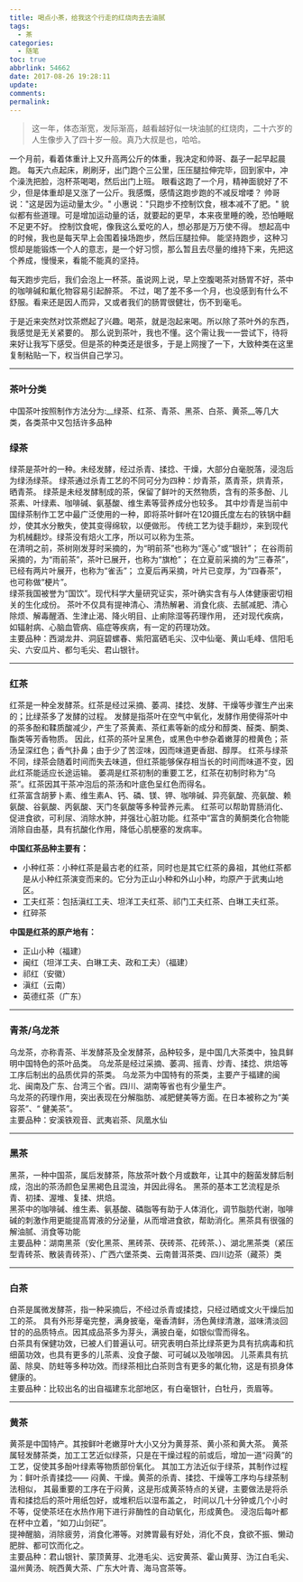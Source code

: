 ```yaml
---
title: 喝点小茶，给我这个行走的红烧肉去去油腻
tags:
  - 茶
categories:
  - 随笔
toc: true
abbrlink: 54662
date: 2017-08-26 19:28:11
update:
comments:
permalink:
---
```



>这一年，体态渐宽，发际渐高，越看越好似一块油腻的红烧肉，二十六岁的人生像步入了四十岁一般。真乃大叔是也，哈哈。
<!--more-->

一个月前，看着体重计上又升高两公斤的体重，我决定和帅哥、磊子一起早起晨跑。
每天六点起床，刷刷牙，出门跑个三公里，压压腿拉伸完毕，回到家中，冲个澡洗把脸，泡杯茶喝喝，然后出门上班。
眼看这跑了一个月，精神面貌好了不少，但是体重却是又涨了一公斤。我感慨，感情这跑步跑的不减反增喽？
帅哥说："这是因为运动量太少。"
小惠说："只跑步不控制饮食，根本减不了肥。"
貌似都有些道理。可是增加运动量的话，就要起的更早，本来夜里睡的晚，恐怕睡眠不足更不好。
控制饮食呢，像我这么爱吃的人，想必那是万万使不得。
想起高中的时候，我也是每天早上会围着操场跑步，然后压腿拉伸。
能坚持跑步，这种习惯却是能锻炼一个人的意志，是一个好习惯，那么暂且去尽量的维持下来，先把这个养成，慢慢来，看能不能真的坚持。

每天跑步完后，我们会泡上一杯茶。虽说网上说，早上空腹喝茶对肠胃不好，茶中的咖啡碱和氟化物容易引起醉茶。
不过，喝了差不多一个月，也没感到有什么不舒服。看来还是因人而异，又或者我们的肠胃很健壮，伤不到毫毛。

于是近来突然对饮茶燃起了兴趣。喝茶，就是泡起来喝。所以除了茶叶外的东西，我感觉是无关紧要的。
那么说到茶叶，我也不懂。这个需让我一一尝试下，待将来好让我写下感受。但是茶的种类还是很多，于是上网搜了一下，大致种类在这里复制粘贴一下，权当供自己学习。

***

### 茶叶分类

中国茶叶按照制作方法分为:__绿茶、红茶、青茶、黑茶、白茶、黄茶__等几大类，各类茶中又包括许多品种

### 绿茶

绿茶是茶叶的一种。未经发酵，经过杀青、揉捻、干燥，大部分白毫脱落，浸泡后为绿汤绿茶。
绿茶通过杀青工艺的不同可分为四种：炒青茶，蒸青茶，烘青茶，晒青茶。
绿茶是未经发酵制成的茶，保留了鲜叶的天然物质，含有的茶多酚、儿茶素、叶绿素、咖啡碱、氨基酸、维生素等营养成分也较多。
其中炒青是当前中国绿茶制作工艺中最广泛使用的一种，即将茶叶鲜叶在120摄氏度左右的铁锅中翻炒，使其水分散失，使其变得绵软，以便做形。
传统工艺为徒手翻炒，来到现代为机械翻炒。绿茶没有焙火工序，所以可以称为生茶。</br>
在清明之前，茶树刚发芽时采摘的，为“明前茶”也称为“莲心”或“银针”；
在谷雨前采摘的，为“雨前茶”，茶叶已展开，也称为“旗枪”；
在立夏前采摘的为“三春茶”，已经有两片叶展开，也称为“雀舌”；
立夏后再采摘，叶片已变厚，为“四春茶”，也可称做“梗片”。</br>
绿茶我国被誉为“国饮”。现代科学大量研究证实，茶叶确实含有与人体健康密切相关的生化成份。
茶叶不仅具有提神清心、清热解暑、消食化痰、去腻减肥、清心除烦、解毒醒酒、生津止渴、降火明目、止痢除湿等药理作用，
还对现代疾病，如辐射病、心脑血管病、癌症等疾病，有一定的药理功效。</br>
主要品种：西湖龙井、洞庭碧螺春、紫阳富硒毛尖、汉中仙毫、黄山毛峰、信阳毛尖、六安瓜片、都匀毛尖、君山银针。

***

### 红茶

红茶是一种全发酵茶。红茶是经过采摘、萎凋、揉捻、发酵、干燥等步骤生产出来的；比绿茶多了发酵的过程。
发酵是指茶叶在空气中氧化，发酵作用使得茶叶中的茶多酚和鞣质酸减少，产生了茶黄素、茶红素等新的成分和醇类、醛类、酮类、酯类等芳香物质。
因此，红茶的茶叶呈黑色，或黑色中参杂着嫩芽的橙黄色；茶汤呈深红色；香气扑鼻；由于少了苦涩味，因而味道更香甜、醇厚。
红茶与绿茶不同，绿茶会随着时间而失去味道，但红茶能够保存相当长的时间而味道不变，因此红茶能适应长途运输。
萎凋是红茶初制的重要工艺，红茶在初制时称为“乌茶”。红茶因其干茶冲泡后的茶汤和叶底色呈红色而得名。</br>
红茶富含胡萝卜素、维生素A、钙、磷、镁、钾、咖啡碱、异亮氨酸、亮氨酸、赖氨酸、谷氨酸、丙氨酸、天门冬氨酸等多种营养元素。
红茶可以帮助胃肠消化、促进食欲，可利尿、消除水肿，并强壮心脏功能。红茶中“富含的黄酮类化合物能消除自由基，具有抗酸化作用，降低心肌梗塞的发病率。</br>

__中国红茶品种主要有：__

* 小种红茶：小种红茶是最古老的红茶，同时也是其它红茶的鼻祖，其他红茶都是从小种红茶演变而来的。它分为正山小种和外山小种，均原产于武夷山地区。
* 工夫红茶：包括滇红工夫、坦洋工夫红茶、祁门工夫红茶、白琳工夫红茶。
* 红碎茶

__中国是红茶的原产地有：__

* 正山小种（福建）
* 闽红（坦洋工夫、白琳工夫、政和工夫）（福建）
* 祁红（安徽）
* 滇红（云南）
* 英德红茶（广东）

***

### 青茶/乌龙茶

乌龙茶，亦称青茶、半发酵茶及全发酵茶，品种较多，是中国几大茶类中，独具鲜明中国特色的茶叶品类。
乌龙茶是经过采摘、萎凋、摇青、炒青、揉捻、烘焙等工序后制出的品质优异的茶类。
乌龙茶为中国特有的茶类，主要产于福建的闽北、闽南及广东、台湾三个省。四川、湖南等省也有少量生产。</br>
乌龙茶的药理作用，突出表现在分解脂肪、减肥健美等方面。在日本被称之为“美容茶”、“ 健美茶”。</br>
主要品种：安溪铁观音、武夷岩茶、凤凰水仙

***

### 黑茶

黑茶，一种中国茶，属后发酵茶，陈放茶叶数个月或数年，让其中的麹菌发酵后制成，泡出的茶汤颜色呈黑褐色且混浊，并因此得名。
黑茶的基本工艺流程是杀青、初揉、渥堆、复揉、烘焙。</br>
黑茶中的咖啡碱、维生素、氨基酸、磷脂等有助于人体消化，调节脂肪代谢，咖啡碱的刺激作用更能提高胃液的分泌量，从而增进食欲，帮助消化。黑茶具有很强的解油腻、消食等功能</br>
主要品种：湖南黑茶（安化黑茶、黑砖茶、茯砖茶、花砖茶、）、湖北黑茶类（紧压型青砖茶、散装青砖茶）、广西六堡茶类、云南普洱茶类、四川边茶（藏茶）类

***

### 白茶

白茶是属微发酵茶，指一种采摘后，不经过杀青或揉捻，只经过晒或文火干燥后加工的茶。
具有外形芽毫完整，满身披毫，毫香清鲜，汤色黄绿清澈，滋味清淡回甘的的品质特点。因其成品茶多为芽头，满披白毫，如银似雪而得名。</br>
白茶具有保健功效，已被人们普遍认可。研究表明白茶比绿茶更为具有抗病毒和抗细菌功效，也具有更多的儿茶素、没食子酸、可可碱以及咖啡因。
儿茶素具有抗菌、除臭、防蛀等多种功效。而绿茶相比白茶则含有更多的氟化物，这是有损身体健康的。</br>
主要品种：比较出名的出自福建东北部地区，有白毫银针，白牡丹，贡眉等。

***

### 黄茶

黄茶是中国特产。其按鲜叶老嫩芽叶大小又分为黄芽茶、黄小茶和黄大茶。
黄茶属轻发酵茶类，加工工艺近似绿茶，只是在干燥过程的前或后，增加一道“闷黄”的工艺，促使其多酚叶绿素等物质部份氧化。
其加工方法近似于绿茶，其制作过程为：鲜叶杀青揉捻—— 闷黄、干燥。黄茶的杀青、揉捻、干燥等工序均与绿茶制法相似，
其最重要的工序在于闷黄，这是形成黄茶特点的关键，主要做法是将杀青和揉捻后的茶叶用纸包好，或堆积后以湿布盖之，
时间以几十分钟或几个小时不等，促使茶坯在水热作用下进行非酶性的自动氧化，形成黄色。
浸泡后每叶都在杯中立着，“如刀山剑硭”。</br>
提神醒脑，消除疲劳，消食化滞等。对脾胃最有好处，消化不良，食欲不振、懒动肥胖、都可饮而化之。</br>
主要品种：君山银针、蒙顶黄芽、北港毛尖、远安黄茶、霍山黄芽、沩江白毛尖、温州黄汤、皖西黄大茶、广东大叶青、海马宫茶等。